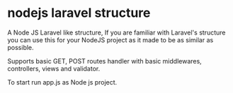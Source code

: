 # nodejs laravel structure
A Node JS Laravel like structure,
If you are familiar with Laravel's structure you can use this for your NodeJS project as it made to be as similar as possible.

Supports basic GET, POST routes handler with basic middlewares, controllers, views and validator.

To start run app.js as Node js project.
